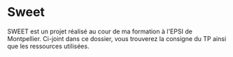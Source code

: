 # Sweet
SWEET est un projet réalisé au cour de ma formation à l'EPSI de Montpellier.
Ci-joint dans ce dossier, vous trouverez la consigne du TP ainsi que les ressources utilisées.
